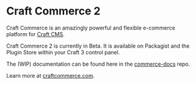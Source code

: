 # Craft Commerce 2

Craft Commerce is an amazingly powerful and flexible e-commerce platform for [Craft CMS](https://craftcms.com).

Craft Commerce 2 is currently in Beta. It is available on Packagist and the Plugin Store within your Craft 3 control panel.

The (WIP) documentation can be found here in the [commerce-docs](https://github.com/craftcms/commerce-docs) repo.

Learn more at [craftcommerce.com](https://craftcommerce.com).